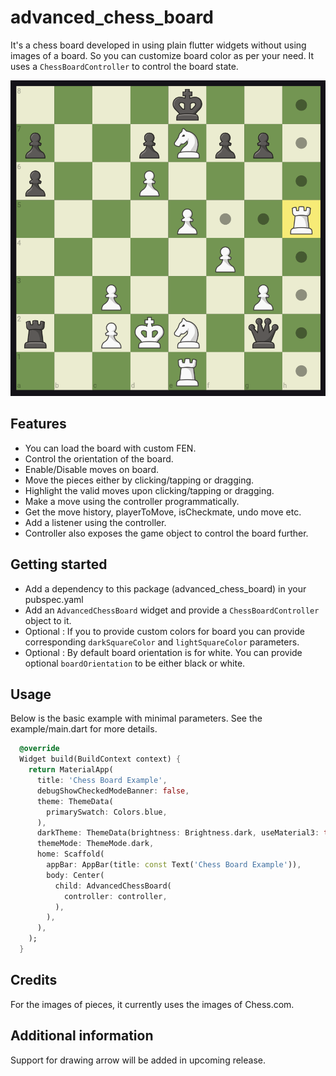 # advanced_chess_board

It's a chess board developed in using plain flutter widgets without using images of a board. So you can customize board color as per your need. It uses a `ChessBoardController` to control the board state. 

![Screenshot](images/advancedChessBoardSS1.png)

## Features

- You can load the board with custom FEN.
- Control the orientation of the board.
- Enable/Disable moves on board.
- Move the pieces either by clicking/tapping or dragging.
- Highlight the valid moves upon clicking/tapping or dragging.
- Make a move using the controller programmatically.
- Get the move history, playerToMove, isCheckmate, undo move etc.
- Add a listener using the controller.
- Controller also exposes the game object to control the board further.

## Getting started

- Add a dependency to this package (advanced_chess_board) in your pubspec.yaml
- Add an `AdvancedChessBoard` widget and provide a `ChessBoardController` object to it.
- Optional : If you to provide custom colors for board you can provide corresponding `darkSquareColor` and `lightSquareColor` parameters.
- Optional : By default board orientation is for white. You can provide optional `boardOrientation` to be either black or white.

## Usage

Below is the basic example with minimal parameters.
See the example/main.dart for more details. 

```dart
  @override
  Widget build(BuildContext context) {
    return MaterialApp(
      title: 'Chess Board Example',
      debugShowCheckedModeBanner: false,
      theme: ThemeData(
        primarySwatch: Colors.blue,
      ),
      darkTheme: ThemeData(brightness: Brightness.dark, useMaterial3: true),
      themeMode: ThemeMode.dark,
      home: Scaffold(
        appBar: AppBar(title: const Text('Chess Board Example')),
        body: Center(
          child: AdvancedChessBoard(
            controller: controller,
          ),
        ),
      ),
    );
  }
```

## Credits

For the images of pieces, it currently uses the images of Chess.com.

## Additional information

Support for drawing arrow will be added in upcoming release.

